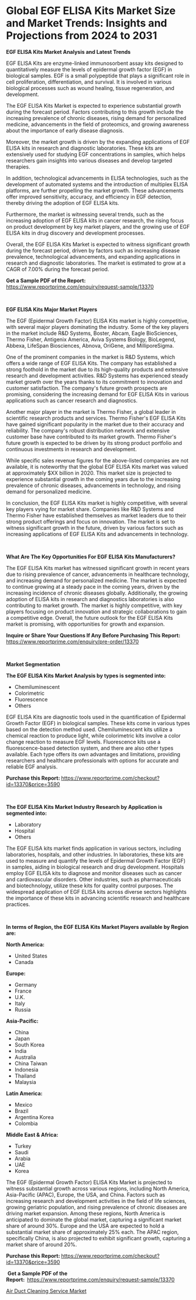 <p><h1>Global EGF ELISA Kits Market Size and Market Trends: Insights and Projections from 2024 to 2031</h1></p><p><strong>EGF ELISA Kits Market Analysis and Latest Trends</strong></p>
<p><p>EGF ELISA Kits are enzyme-linked immunosorbent assay kits designed to quantitatively measure the levels of epidermal growth factor (EGF) in biological samples. EGF is a small polypeptide that plays a significant role in cell proliferation, differentiation, and survival. It is involved in various biological processes such as wound healing, tissue regeneration, and development.</p><p>The EGF ELISA Kits Market is expected to experience substantial growth during the forecast period. Factors contributing to this growth include the increasing prevalence of chronic diseases, rising demand for personalized medicine, advancements in the field of proteomics, and growing awareness about the importance of early disease diagnosis.</p><p>Moreover, the market growth is driven by the expanding applications of EGF ELISA kits in research and diagnostic laboratories. These kits are extensively used for studying EGF concentrations in samples, which helps researchers gain insights into various diseases and develop targeted therapies.</p><p>In addition, technological advancements in ELISA technologies, such as the development of automated systems and the introduction of multiplex ELISA platforms, are further propelling the market growth. These advancements offer improved sensitivity, accuracy, and efficiency in EGF detection, thereby driving the adoption of EGF ELISA kits.</p><p>Furthermore, the market is witnessing several trends, such as the increasing adoption of EGF ELISA kits in cancer research, the rising focus on product development by key market players, and the growing use of EGF ELISA kits in drug discovery and development processes.</p><p>Overall, the EGF ELISA Kits Market is expected to witness significant growth during the forecast period, driven by factors such as increasing disease prevalence, technological advancements, and expanding applications in research and diagnostic laboratories. The market is estimated to grow at a CAGR of 7.00% during the forecast period.</p></p>
<p><strong>Get a Sample PDF of the Report:&nbsp;</strong> <a href="https://www.reportprime.com/enquiry/request-sample/13370">https://www.reportprime.com/enquiry/request-sample/13370</a></p>
<p>&nbsp;</p>
<p><strong>EGF ELISA Kits Major Market Players</strong></p>
<p><p>The EGF (Epidermal Growth Factor) ELISA Kits market is highly competitive, with several major players dominating the industry. Some of the key players in the market include R&D Systems, Boster, Abcam, Eagle BioSciences, Thermo Fisher, Antigenix America, Aviva Systems Biology, BioLegend, Abbexa, LifeSpan Biosciences, Abnova, OriGene, and MilliporeSigma.</p><p>One of the prominent companies in the market is R&D Systems, which offers a wide range of EGF ELISA Kits. The company has established a strong foothold in the market due to its high-quality products and extensive research and development activities. R&D Systems has experienced steady market growth over the years thanks to its commitment to innovation and customer satisfaction. The company's future growth prospects are promising, considering the increasing demand for EGF ELISA Kits in various applications such as cancer research and diagnostics.</p><p>Another major player in the market is Thermo Fisher, a global leader in scientific research products and services. Thermo Fisher's EGF ELISA Kits have gained significant popularity in the market due to their accuracy and reliability. The company's robust distribution network and extensive customer base have contributed to its market growth. Thermo Fisher's future growth is expected to be driven by its strong product portfolio and continuous investments in research and development.</p><p>While specific sales revenue figures for the above-listed companies are not available, it is noteworthy that the global EGF ELISA Kits market was valued at approximately $XX billion in 2020. This market size is projected to experience substantial growth in the coming years due to the increasing prevalence of chronic diseases, advancements in technology, and rising demand for personalized medicine.</p><p>In conclusion, the EGF ELISA Kits market is highly competitive, with several key players vying for market share. Companies like R&D Systems and Thermo Fisher have established themselves as market leaders due to their strong product offerings and focus on innovation. The market is set to witness significant growth in the future, driven by various factors such as increasing applications of EGF ELISA Kits and advancements in technology.</p></p>
<p>&nbsp;</p>
<p><strong>What Are The Key Opportunities For EGF ELISA Kits Manufacturers?</strong></p>
<p><p>The EGF ELISA Kits market has witnessed significant growth in recent years due to rising prevalence of cancer, advancements in healthcare technology, and increasing demand for personalized medicine. The market is expected to continue growing at a steady pace in the coming years, driven by the increasing incidence of chronic diseases globally. Additionally, the growing adoption of ELISA kits in research and diagnostics laboratories is also contributing to market growth. The market is highly competitive, with key players focusing on product innovation and strategic collaborations to gain a competitive edge. Overall, the future outlook for the EGF ELISA Kits market is promising, with opportunities for growth and expansion.</p></p>
<p><strong>Inquire or Share Your Questions If Any Before Purchasing This Report:</strong> <a href="https://www.reportprime.com/enquiry/pre-order/13370">https://www.reportprime.com/enquiry/pre-order/13370</a></p>
<p>&nbsp;</p>
<p><strong>Market Segmentation</strong></p>
<p><strong>The EGF ELISA Kits Market Analysis by types is segmented into:</strong></p>
<p><ul><li>Chemiluminescent</li><li>Colorimetric</li><li>Fluorescence</li><li>Others</li></ul></p>
<p><p>EGF ELISA Kits are diagnostic tools used in the quantification of Epidermal Growth Factor (EGF) in biological samples. These kits come in various types based on the detection method used. Chemiluminescent kits utilize a chemical reaction to produce light, while colorimetric kits involve a color change reaction to measure EGF levels. Fluorescence kits use a fluorescence-based detection system, and there are also other types available. Each type offers its own advantages and limitations, providing researchers and healthcare professionals with options for accurate and reliable EGF analysis.</p></p>
<p><strong>Purchase this Report:&nbsp;</strong><a href="https://www.reportprime.com/checkout?id=13370&price=3590">https://www.reportprime.com/checkout?id=13370&price=3590</a></p>
<p>&nbsp;</p>
<p><strong>The EGF ELISA Kits Market Industry Research by Application is segmented into:</strong></p>
<p><ul><li>Laboratory</li><li>Hospital</li><li>Others</li></ul></p>
<p><p>The EGF ELISA kits market finds application in various sectors, including laboratories, hospitals, and other industries. In laboratories, these kits are used to measure and quantify the levels of Epidermal Growth Factor (EGF) in samples, aiding in biological research and drug development. Hospitals employ EGF ELISA kits to diagnose and monitor diseases such as cancer and cardiovascular disorders. Other industries, such as pharmaceuticals and biotechnology, utilize these kits for quality control purposes. The widespread application of EGF ELISA kits across diverse sectors highlights the importance of these kits in advancing scientific research and healthcare practices.</p></p>
<p>&nbsp;</p>
<p><strong>In terms of Region, the EGF ELISA Kits Market Players available by Region are:</strong></p>
<p>
    <p> <strong> North America: </strong>
        <ul>
            <li>United States</li>
            <li>Canada</li>
        </ul>
        </p> 
    <p> <strong> Europe: </strong>
        <ul>
            <li>Germany</li>
            <li>France</li>
            <li>U.K.</li>
            <li>Italy</li>
            <li>Russia</li>
        </ul>
        </p> 
    <p> <strong> Asia-Pacific: </strong>
        <ul>
            <li>China</li>
            <li>Japan</li>
            <li>South Korea</li>
            <li>India</li>
            <li>Australia</li>
            <li>China Taiwan</li>
            <li>Indonesia</li>
            <li>Thailand</li>
            <li>Malaysia</li>
        </ul>
        </p> 
    <p> <strong> Latin America: </strong>
        <ul>
            <li>Mexico</li>
            <li>Brazil</li>
            <li>Argentina Korea</li>
            <li>Colombia</li>
        </ul>
        </p> 
    <p> <strong> Middle East & Africa: </strong>
        <ul>
            <li>Turkey</li>
            <li>Saudi</li>
            <li>Arabia</li>
            <li>UAE</li>
            <li>Korea</li>
        </ul>
    </p>
    </p>
<p><p>The EGF (Epidermal Growth Factor) ELISA Kits Market is projected to witness substantial growth across various regions, including North America, Asia-Pacific (APAC), Europe, the USA, and China. Factors such as increasing research and development activities in the field of life sciences, growing geriatric population, and rising prevalence of chronic diseases are driving market expansion. Among these regions, North America is anticipated to dominate the global market, capturing a significant market share of around 30%. Europe and the USA are expected to hold a substantial market share of approximately 25% each. The APAC region, specifically China, is also projected to exhibit significant growth, capturing a market share of around 20%.</p></p>
<p><strong>Purchase this Report: </strong><a href="https://www.reportprime.com/checkout?id=13370&price=3590">https://www.reportprime.com/checkout?id=13370&price=3590</a></p>
<p>&nbsp;<strong>Get a Sample PDF of the Report:&nbsp;&nbsp;</strong><a href="https://www.reportprime.com/enquiry/request-sample/13370">https://www.reportprime.com/enquiry/request-sample/13370</a></p>
<p><strong></strong></p>
<p><p><a href="https://github.com/WillieWoodard/Market-Research-Report-List-3/blob/main/air-duct-cleaning-service-market.md">Air Duct Cleaning Service Market</a></p></p>